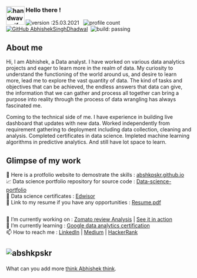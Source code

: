 ### <img alt="handwavegif" src="https://user-images.githubusercontent.com/39513876/112366216-8cfe7400-8cfe-11eb-8116-7d3dbae20e97.gif" width='50' align="left"/> Hello there !

![version :25.03.2021](https://img.shields.io/badge/version-25.03.2021-informational) &nbsp;
![profile count](https://komarev.com/ghpvc/?username=AbhishekSinghDhadwal&color=red)&nbsp;
[![GitHub AbhishekSinghDhadwal](https://img.shields.io/github/followers/AbhishekSinghDhadwal?label=follow&style=social)](https://github.com/AbhishekSinghDhadwal)&nbsp;
![build: passing](https://img.shields.io/badge/build-passing-success)

## About me
Hi, I am Abhishek, a Data analyst. I have worked on various data analytics projects and eager to learn more in the realm of data. My curiosity to understand the functioning of the world around us, and desire to learn more, lead me to explore the vast quantity of data. The kind of tasks and objectives that can be achieved, the endless answers that data can give, the information that we can gather and process all together can bring a purpose into reality through the process of data wrangling has always fascinated me.

Coming to the technical side of me. I have experience in building live dashboard that updates with new data. Worked independently from requirement gathering to deployment including data collection, cleaning and analysis. Completed certificates in data science. Impleted machine learning algorithms in predictive analytics. And still have lot space to learn.

## Glimpse of my work
:closed_book: Here is a protfolio website to demostrate the skills :  [abshkpskr.github.io](abshkpskr.github.io) </br>
:chart_with_upwards_trend: Data science portfolio repository for source code : [Data-science-portfolio](https://github.com/AbshkPskr/Data-science-portfolio) </br>
:scroll: Data science certificates : [Edwisor](https://github.com/AbshkPskr/abshkpskr.github.io/blob/master/Certificates/Edwisor.pdf) </br>
:page_facing_up: Link to my resume if you have any opportunities : [Resume.pdf](https://github.com/AbshkPskr/abshkpskr.github.io/blob/master/resume/resume.pdf)

## 
🔭 I’m currently working on : [Zomato review Analysis](https://github.com/AbshkPskr/Zomato-Reviews-Analysis) | [See it in action](http://abshkpskr211.pythonanywhere.com/) </br>
🌱 I’m currently learning : [Google data analytics certification](https://www.coursera.org/professional-certificates/google-data-analytics) </br>
📫 How to reach me : [LinkedIn](https://www.linkedin.com/in/abshkpskr/) | [Medium](https://medium.com/https://medium.com/@282abhishek) | [HackerRank](https://www.hackerrank.com/282abhishek)

<!-- 👯 I’m looking to collaborate on ...
- 🤔 I’m looking for help with ...
- 💬 Ask me about ...
- 😄 Pronouns: ...
- ⚡ Fun fact: ...
-->

## 
## <p><img align="center" src="https://github-readme-stats.vercel.app/api/top-langs?username=abshkpskr&show_icons=true&locale=en&layout=compact" alt="abshkpskr" /></p>

What can you add more [think Abhishek think](https://www.reddit.com/r/Thinkmarkthink/).
